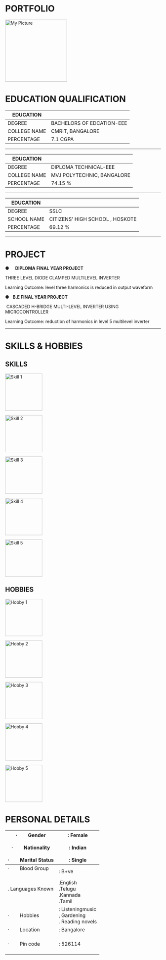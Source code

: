 # PORTFOLIO

<img src="photo_2023-10-05_08-46-25.jpg" alt="My Picture" width="200">

# EDUCATION QUALIFICATION


| EDUCATION |  |
| ---- | ---- |
| DEGREE | BACHELORS OF EDCATION-EEE |
| COLLEGE NAME | CMRIT, BANGALORE |
| PERCENTAGE | 7.1 CGPA |

---

| EDUCATION |  |
| ---- | ---- |
| DEGREE | DIPLOMA TECHNICAL-EEE |
| COLLEGE NAME | MVJ POLYTECHNIC, BANGALORE |
| PERCENTAGE | 74.15 % |

---

| EDUCATION   |                                 |
| ----------- | ------------------------------- |
| DEGREE      | SSLC                            |
| SCHOOL NAME | CITIZENS' HIGH SCHOOL , HOSKOTE |
| PERCENTAGE  | 69.12 %                         |

----
# PROJECT


●     **DIPLOMA** **FINAL YEAR PROJECT**

THREE LEVEL DIODE CLAMPED MULTILEVEL INVERTER

Learning Outcome: level three harmonics is reduced in output waveform

●   **B.E FINAL YEAR PROJECT**

 CASCADED H-BRIDGE MULTI-LEVEL INVERTER USING MICROCONTROLLER

 Learning Outcome: reduction of harmonics in level 5 multilevel inverter

---
# SKILLS & HOBBIES

## SKILLS

<img src="Pasted image 20240822151422.png" alt="Skill 1" width="120"><br>


<img src="Pasted image 20240822151508.png" alt="Skill 2" width="120"><br>


<img src="Pasted image 20240822151555.png" alt="Skill 3" width="120"><br>


<img src="Pasted image 20240822151635.png" alt="Skill 4" width="120"><br>

<img src="Pasted image 20240822151716.png" alt="Skill 5" width="120"><br>



## HOBBIES

<img src="music.jpg" alt="Hobby 1" width="120"><br>

<img src="reading.jpg" alt="Hobby 2" width="120"><br>

<img src="gardening.jpg" alt="Hobby 3" width="120"><br>

<img src="travel.jpg" alt="Hobby 4" width="120"><br>

<img src="cooking.jpg"  alt="Hobby 5" width="120"><br>

# PERSONAL DETAILS

| ·        Gender<br><br>·        Nationality<br><br>·        Marital Status | : Female<br><br>: Indian<br><br>: Single |
| ---- | ---- |
|·        Blood Group<br><br> |: B+ve <br> 
|.        Languages Known<br><br> | .English<br> .Telugu<br> .Kannada<br> .Tamil<br> |
| ·        Hobbies<br> | : Listeningmusic<br>, Gardening<br>. Reading novels<br>
| ·        Location<br><br> | : Bangalore<br><br> |
| ·        Pin code<br><br> | : 526114<br><br> |
